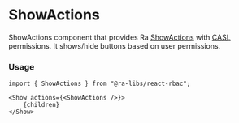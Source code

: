 # ShowActions

ShowActions component that provides Ra [ShowActions](https://marmelab.com/react-admin/Show.html#actions) with [CASL](https://casl.js.org/v6/en) permissions. It shows/hide buttons based on user permissions.

### Usage

```tsx
import { ShowActions } from "@ra-libs/react-rbac";

<Show actions={<ShowActions />}>
    {children}
</Show>
```

